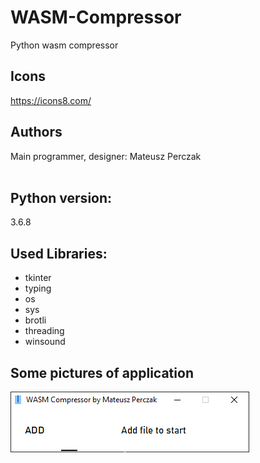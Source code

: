 # WASM-Compressor
Python wasm compressor

## Icons
https://icons8.com/

## Authors
Main programmer, designer: Mateusz Perczak
<br></br>

## Python version:
3.6.8

## Used Libraries:

+ tkinter
+ typing
+ os
+ sys
+ brotli
+ threading
+ winsound


## Some pictures of application
![Picture of playing music in application](https://github.com/losek1/WASM-Compressor/blob/v1.0.1/img/app.PNG)
